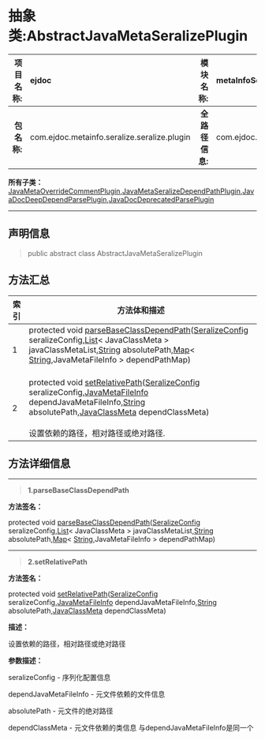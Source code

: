 # 抽象类:AbstractJavaMetaSeralizePlugin

|  **项目名称:**    |  ejdoc    |   **模块名称:**   |metaInfoSeralize|
| ----: | :---- | ----: |:---- |
|   **包名称:**   |  com.ejdoc.metainfo.seralize.seralize.plugin    |   **全路径信息:**   |com.ejdoc.metainfo.seralize.seralize.plugin.AbstractJavaMetaSeralizePlugin|













**所有子类：**  
[JavaMetaOverrideCommentPlugin](/metaInfoSeralize/com/ejdoc/metainfo/seralize/seralize/plugin/JavaMetaOverrideCommentPlugin.md),[JavaMetaSeralizeDependPathPlugin](/metaInfoSeralize/com/ejdoc/metainfo/seralize/seralize/plugin/JavaMetaSeralizeDependPathPlugin.md),[JavaDocDeepDependParsePlugin](/jdocGenerate/com/ejdoc/doc/generate/out/javadoc/JavaDocDeepDependParsePlugin.md),[JavaDocDeprecatedParsePlugin](/jdocGenerate/com/ejdoc/doc/generate/out/javadoc/JavaDocDeprecatedParsePlugin.md)





---

## 声明信息

> public abstract class AbstractJavaMetaSeralizePlugin     














## 方法汇总

|   索引  |    方法体和描述   |
| ---- | ---- |
|1|protected void [parseBaseClassDependPath](#parsebaseclassdependpath-seralizeconfig-list-string-map)([SeralizeConfig](/metaInfoSeralize/com/ejdoc/metainfo/seralize/seralize/config/SeralizeConfig.md) seralizeConfig,[List](https://docs.oracle.com/javase/8/docs/api/java/util/List.html?is-external=true)< JavaClassMeta > javaClassMetaList,[String](https://docs.oracle.com/javase/8/docs/api/java/lang/String.html?is-external=true) absolutePath,[Map](https://docs.oracle.com/javase/8/docs/api/java/util/Map.html?is-external=true)< [String](https://docs.oracle.com/javase/8/docs/api/java/lang/String.html?is-external=true),JavaMetaFileInfo > dependPathMap)   <br/><br/>|
|2|protected void [setRelativePath](#setrelativepath-seralizeconfig-javametafileinfo-string-javaclassmeta)([SeralizeConfig](/metaInfoSeralize/com/ejdoc/metainfo/seralize/seralize/config/SeralizeConfig.md) seralizeConfig,[JavaMetaFileInfo](/metaInfoSeralize/com/ejdoc/metainfo/seralize/index/JavaMetaFileInfo.md) dependJavaMetaFileInfo,[String](https://docs.oracle.com/javase/8/docs/api/java/lang/String.html?is-external=true) absolutePath,[JavaClassMeta](/metaInfoSeralize/com/ejdoc/metainfo/seralize/model/JavaClassMeta.md) dependClassMeta)   <br/><br/>设置依赖的路径，相对路径或绝对路径.|







## 方法详细信息


---

> **1.<span id="parsebaseclassdependpath-seralizeconfig-list-string-map">parseBaseClassDependPath</span>**

**方法签名：** 

  protected void [parseBaseClassDependPath](#parsebaseclassdependpath-seralizeconfig-list-string-map)([SeralizeConfig](/metaInfoSeralize/com/ejdoc/metainfo/seralize/seralize/config/SeralizeConfig.md) seralizeConfig,[List](https://docs.oracle.com/javase/8/docs/api/java/util/List.html?is-external=true)< JavaClassMeta > javaClassMetaList,[String](https://docs.oracle.com/javase/8/docs/api/java/lang/String.html?is-external=true) absolutePath,[Map](https://docs.oracle.com/javase/8/docs/api/java/util/Map.html?is-external=true)< [String](https://docs.oracle.com/javase/8/docs/api/java/lang/String.html?is-external=true),JavaMetaFileInfo > dependPathMap)   










---

> **2.<span id="setrelativepath-seralizeconfig-javametafileinfo-string-javaclassmeta">setRelativePath</span>**

**方法签名：** 

  protected void [setRelativePath](#setrelativepath-seralizeconfig-javametafileinfo-string-javaclassmeta)([SeralizeConfig](/metaInfoSeralize/com/ejdoc/metainfo/seralize/seralize/config/SeralizeConfig.md) seralizeConfig,[JavaMetaFileInfo](/metaInfoSeralize/com/ejdoc/metainfo/seralize/index/JavaMetaFileInfo.md) dependJavaMetaFileInfo,[String](https://docs.oracle.com/javase/8/docs/api/java/lang/String.html?is-external=true) absolutePath,[JavaClassMeta](/metaInfoSeralize/com/ejdoc/metainfo/seralize/model/JavaClassMeta.md) dependClassMeta)   


**描述：** 

设置依赖的路径，相对路径或绝对路径

**参数描述：** 

  seralizeConfig - 序列化配置信息

  dependJavaMetaFileInfo - 元文件依赖的文件信息

  absolutePath - 元文件的绝对路径

  dependClassMeta - 元文件依赖的类信息 与dependJavaMetaFileInfo是同一个







